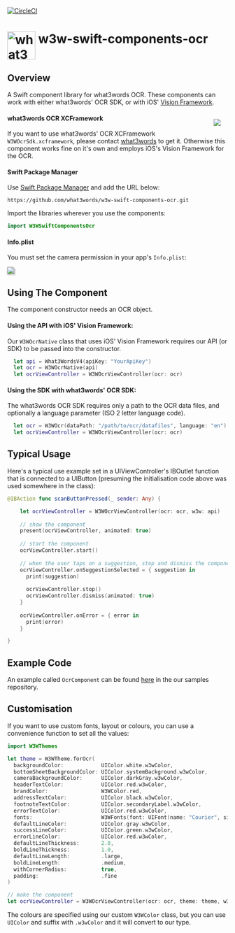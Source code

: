 [![CircleCI](https://dl.circleci.com/status-badge/img/gh/what3words/w3w-swift-components-ocr/tree/main.svg?style=svg)](https://dl.circleci.com/status-badge/redirect/gh/what3words/w3w-swift-components-ocr/tree/main)
# <img valign='top' src="https://what3words.com/assets/images/w3w_square_red.png" width="64" height="64" alt="what3words">&nbsp;w3w-swift-components-ocr

Overview
--------

A Swift component library for what3words OCR.  These components can work with either what3words' OCR SDK, or with iOS' [Vision Framework](https://developer.apple.com/documentation/vision).

<img src="Documentation/screenshot.jpeg" style="float: right; padding: 16px;">

#### what3words OCR XCFramework

If you want to use what3words' OCR XCFramework `W3WOcrSdk.xcframework`, please contact [what3words](https://what3words.com/contact-us/) to get it.  Otherwise this component works fine on it's own and employs iOS's Vision Framework for the OCR.

#### Swift Package Manager

Use [Swift Package Manager](https://developer.apple.com/documentation/xcode/adding_package_dependencies_to_your_app) and add the URL below:

```
https://github.com/what3words/w3w-swift-components-ocr.git
```

Import the libraries wherever you use the components:

```swift
import W3WSwiftComponentsOcr
```

#### Info.plist

You must set the camera permission in your app's `Info.plist`:

<img src="Documentation/plist.png" style="filter: drop-shadow(1px 1px 2px gray)">

Using The Component
-------------------

The component constructor needs an OCR object.  

#### Using the API with iOS' Vision Framework:

Our `W3WOcrNative` class that uses iOS' Vision Framework requires our API (or SDK) to be passed into the constructor.

```Swift
  let api = What3WordsV4(apiKey: "YourApiKey")
  let ocr = W3WOcrNative(api)
  let ocrViewController = W3WOcrViewController(ocr: ocr)
```

#### Using the SDK with what3words' OCR SDK:

The what3words OCR SDK requires only a path to the OCR data files, and optionally a language parameter (ISO 2 letter language code).

```Swift
  let ocr = W3WOcr(dataPath: "/path/to/ocr/datafiles", language: "en")
  let ocrViewController = W3WOcrViewController(ocr: ocr)
```

Typical Usage
-------------

Here's a typical use example set in a UIViewController's IBOutlet function that is connected to a UIButton (presuming the initialisation code above was used somewhere in the class):

```Swift
@IBAction func scanButtonPressed(_ sender: Any) {

    let ocrViewController = W3WOcrViewController(ocr: ocr, w3w: api)
    
    // show the component
    present(ocrViewController, animated: true)
    
    // start the component
    ocrViewController.start()
    
    // when the user taps on a suggestion, stop and dismiss the component
    ocrViewController.onSuggestionSelected = { suggestion in
      print(suggestion)
      
      ocrViewController.stop()
      ocrViewController.dismiss(animated: true)
    }
    
    ocrViewController.onError = { error in
      print(error)
    }

}
```

Example Code
------------

An example called `OcrComponent` can be found [here](https://github.com/what3words/w3w-swift-samples) in the our samples repository.


Customisation
-------------

If you want to use custom fonts, layout or colours, you can use a convenience function to set all the values:

```Swift
import W3WThemes
```

```Swift
let theme = W3WTheme.forOcr( 
  backgroundColor:            UIColor.white.w3wColor,
  bottomSheetBackgroundColor: UIColor.systemBackground.w3wColor,
  cameraBackgroundColor:      UIColor.darkGray.w3wColor,
  headerTextColor:            UIColor.red.w3wColor,
  brandColor:                 W3WColor.red,
  addressTextColor:           UIColor.black.w3wColor,
  footnoteTextColor:          UIColor.secondaryLabel.w3wColor,
  errorTextColor:             UIColor.red.w3wColor,
  fonts:                      W3WFonts(font: UIFont(name: "Courier", size: 24.0)),
  defaultLineColor:           UIColor.gray.w3wColor,
  successLineColor:           UIColor.green.w3wColor,
  errorLineColor:             UIColor.red.w3wColor,
  defaultLineThickness:       2.0,
  boldLineThickness:          1.0,
  defaultLineLength:          .large,
  boldLineLength:             .medium,
  withCornerRadius:           true,
  padding:                    .fine
)

// make the component
let ocrViewController = W3WOcrViewController(ocr: ocr, theme: theme, w3w: api)
```

The colours are specified using our custom `W3WColor` class, but you can use `UIColor` and suffix with `.w3wColor` and it will convert to our type.